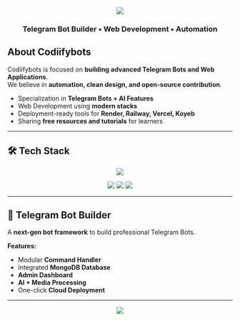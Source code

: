 <!-- Header Banner -->
<p align="center">
  <img src="https://capsule-render.vercel.app/api?type=waving&color=0:0066FF,100:00C2FF&height=200&section=header&text=Codiifybots&fontSize=50&fontColor=ffffff&animation=fadeIn&fontAlignY=38"/>
</p>

<h3 align="center">Telegram Bot Builder • Web Development • Automation</h3>

## About Codiifybots
Codiifybots is focused on **building advanced Telegram Bots and Web Applications**.  
We believe in **automation, clean design, and open-source contribution**.  

- Specialization in **Telegram Bots + AI Features**  
- Web Development using **modern stacks**  
- Deployment-ready tools for **Render, Railway, Vercel, Koyeb**  
- Sharing **free resources and tutorials** for learners  

---

## 🛠 Tech Stack
<p align="center">
  <img src="https://skillicons.dev/icons?i=html,css,js,php,mongodb,python" />
</p>

<p align="center">
  <img src="https://img.shields.io/badge/Code-Scalable-blue?style=for-the-badge&logo=visualstudiocode&logoColor=white"/>
  <img src="https://img.shields.io/badge/Deploy-Cloud%20Ready-green?style=for-the-badge&logo=vercel&logoColor=white"/>
  <img src="https://img.shields.io/badge/AI%20Integration-Enabled-orange?style=for-the-badge&logo=openai&logoColor=white"/>
</p>

---

## 🤖 Telegram Bot Builder

A **next-gen bot framework** to build professional Telegram Bots.

**Features:**
- Modular **Command Handler**
- Integrated **MongoDB Database**
- **Admin Dashboard**
- **AI + Media Processing**
- One-click **Cloud Deployment**
---

<!-- Footer Banner -->
<p align="center">
  <img src="https://capsule-render.vercel.app/api?type=waving&color=0:00C2FF,100:0066FF&height=120&section=footer"/>
</p>
